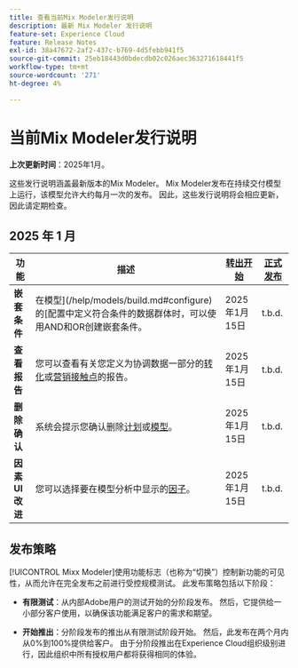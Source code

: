 ```yaml
---
title: 查看当前Mix Modeler发行说明
description: 最新 Mix Modeler 发行说明
feature-set: Experience Cloud
feature: Release Notes
exl-id: 38a47672-2af2-437c-b769-4d5febb941f5
source-git-commit: 25eb18443d0bdecdb02c026aec363271618441f5
workflow-type: tm+mt
source-wordcount: '271'
ht-degree: 4%

---
```


# 当前Mix Modeler发行说明

**上次更新时间**：2025年1月。

这些发行说明涵盖最新版本的Mix Modeler。 Mix Modeler发布在持续交付模型上运行，该模型允许大约每月一次的发布。 因此，这些发行说明将会相应更新，因此请定期检查。

## 2025 年 1 月

| 功能 | 描述 | [转出开始](#release-strategy) | [正式发布](#release-strategy) |
|---|---|---|---|
| **嵌套条件** | 在模型](/help/models/build.md#configure)的[配置中定义符合条件的数据群体时，可以使用AND和OR创建嵌套条件。 | 2025年1月15日 | t.b.d. |
| **查看报告** | 您可以查看有关您定义为协调数据一部分的[转化](/help/harmonize-data/conversions.md#view-report)或[营销接触点](/help/harmonize-data/marketing-touchpoints.md#view-report)的报告。 | 2025年1月15日 | t.b.d. |
| **删除确认** | 系统会提示您确认删除[计划](/help/plans/overview.md#delete-plans)或[模型](/help/models/overview.md#delete-models)。 | 2025年1月15日 | t.b.d. |
| **因素UI改进** | 您可以选择要在模型分析中显示的[因子](/help/models/insights.md#factors-beta)。 | 2025年1月15日 | t.b.d. |

## 发布策略

[!UICONTROL Mixx Modeler]使用功能标志（也称为“切换”）控制新功能的可见性，从而允许在完全发布之前进行受控规模测试。 此发布策略包括以下阶段：

* **有限测试**：从内部Adobe用户的测试开始的分阶段发布。 然后，它提供给一小部分客户使用，以确保该功能满足客户的需求和期望。

* **开始推出**：分阶段发布的推出从有限测试阶段开始。 然后，此发布在两个月内从0%到100%提供给客户。 由于分阶段推出在Experience Cloud组织级别进行，因此组织中所有授权用户都将获得相同的体验。
